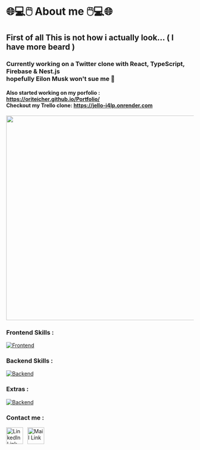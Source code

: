 # 🌐💻🖱️ About me 🖱️💻🌐
## First of all This is not how i actually look... ( I have more beard )
### Currently working on a Twitter clone with React, TypeScript, Firebase & Nest.js <br> hopefully Eilon Musk won't sue me 🤞
#### Also started working on my porfolio : https://oriteicher.github.io/Portfolio/ <br>  Checkout my Trello clone: [https://jello-i4lp.onrender.com ](https://jello-i4lp.onrender.com/#/board/642bfd4ba630b6e9a10f9085) 
<img src="https://github.com/OriTeicher/OriTeicher/assets/101281765/8b865222-d8e5-40bb-951a-df311c5d6442" style="width:550px;">

### Frontend Skills :
[![Frontend](https://skillicons.dev/icons?i=react,vue,ts,js,html,css,sass,bootstrap)](https://skillicons.dev)

### Backend Skills : 
[![Backend](https://skillicons.dev/icons?i=nodejs,express,nest,mongodb,firebase)](https://skillicons.dev)

### Extras : 
[![Backend](https://skillicons.dev/icons?i=c,redux,postman)](https://skillicons.dev)

### Contact me : 
[<img alt="LinkedIn Link" width="45px" src="https://user-images.githubusercontent.com/104992892/223940207-75cc968e-3f13-4828-b371-896c848bd6d4.png" />](your-link)
&nbsp;
[<img alt="Mail Link" width="45px" src="https://user-images.githubusercontent.com/104992892/223945350-dea569fa-1854-4801-b741-b6ee5223bcab.png" />](mailto:your-mail)
